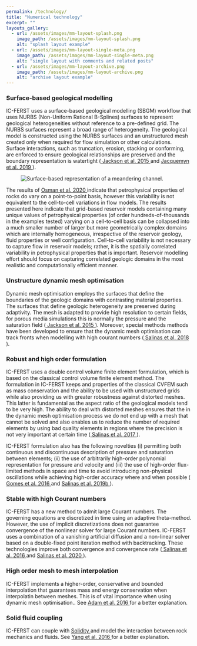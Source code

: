 ```yaml
---
permalink: /technology/
title: "Numerical technology"
excerpt: ""
layouts_gallery:
  - url: /assets/images/mm-layout-splash.png
    image_path: /assets/images/mm-layout-splash.png
    alt: "splash layout example"
  - url: /assets/images/mm-layout-single-meta.png
    image_path: /assets/images/mm-layout-single-meta.png
    alt: "single layout with comments and related posts"
  - url: /assets/images/mm-layout-archive.png
    image_path: /assets/images/mm-layout-archive.png
    alt: "archive layout example"
---
```


### Surface-based geological modelling

IC-FERST uses a surface-based geological modelling (SBGM) workflow that uses NURBS (Non-Uniform Rational B-Splines) surfaces to represent geological heterogeneities without reference to a pre-defined grid. The NURBS surfaces represent a broad range of heterogeneity. The geological model is constructed using the NURBS surfaces and an unstructured mesh created only when required for flow simulation or other calculations. Surface interactions, such as truncation, erosion, stacking or conforming, are enforced to ensure geological relationships are preserved and the boundary representation is watertight (<a href="https://www.onepetro.org/journal-paper/SPE-163633-PA">
          Jackson et al. 2015
       </a> and <a href="https://link.springer.com/article/10.1007/s11004-018-9764-8">
           Jacquemyn et al. 2019
      </a>).

<figure>
  <img src="{{ '/assets/images/meandering_animation02_w800.gif' | absolute_url }}" alt="Surface-based representation of a meandering channel.">
</figure>

The results of <a href="https://doi.org/10.1007/s11004-020-09877-y">
          Osman et al. 2020
       </a> indicate that petrophysical properties of rocks do vary on a point-to-point basis, however this variability is not equivalent to the cell-to-cell variations in flow models. The results presented here indicate that grid-based reservoir models containing many unique values of petrophysical properties (of order hundreds-of-thousands in the examples tested) varying on a cell-to-cell basis can be collapsed into a much smaller number of larger but more geometrically complex domains which are internally homogeneous, irrespective of the reservoir geology, fluid properties or well configuration. Cell-to-cell variability is not necessary to capture flow in reservoir models; rather, it is the spatially correlated variability in petrophysical properties that is important. Reservoir modelling effort should focus on capturing correlated geologic domains in the most realistic and computationally efficient manner.

### Unstructure dynamic mesh optimisation

Dynamic mesh optimisation employs the surfaces that define the boundaries of the geologic
domains with contrasting material properties. The surfaces that define geologic heterogeneity are preserved during adaptivity. The mesh is adapted to provide high resolution to certain fields, for porous media simulations this is normally the pressure and the saturation field (<a href="https://www.onepetro.org/journal-paper/SPE-163633-PA">
          Jackson et al. 2015
       </a>). Moreover, special methods methods have been developed to ensure that the dynamic mesh optimisation can track fronts when modelling with high courant numbers (<a href="https://doi.org/10.1007/s10596-018-9759-z">
          Salinas et al. 2018
       </a>).
      
      
### Robust and high order formulation

IC-FERST uses a double control volume finite element formulation, which is based on the classical control volume finite element method. 
The formulation in IC-FERST keeps and properties of the classical CVFEM such as mass conservation and the ability to be used with unstructured grids while also providing us with greater robustness against distorted meshes. This latter is fundamental as the aspect ratio of the geological models tend to be very high. The ability to deal with distorted meshes ensures that the in the dynamic mesh optimisation process we do not end up with a mesh that cannot be solved and also enables us to reduce the number of required elements by using bad quality elements in regions where the precision is not very important at certain time (<a href="https://doi.org/10.1002/fld.4381">
           Salinas et al. 2017
      </a>).

IC-FERST formulation also has the following novelties (i) permitting both continuous and discontinuous description of pressure and saturation
between elements; (ii) the use of arbitrarily high-order polynomial representation for pressure and velocity
and (iii) the use of high-order flux-limited methods in space and time to avoid introducing non-physical
oscillations while achieving high-order accuracy where and when possible (<a href="http://onlinelibrary.wiley.com/doi/10.1002/fld.4275/abstract">
           Gomes et al. 2016
      </a> and
      <a href="https://www.sciencedirect.com/science/article/pii/S0021999117307313?via%3Dihub">
           Salinas et al. 2019b
      </a>).      
      
       
### Stable with high Courant numbers

IC-FERST has a new method to admit large Courant numbers. The governing equations are discretized in time using an adaptive theta-method. However, the use of
implicit discretizations does not guarantee convergence of the nonlinear solver for large Courant numbers.
IC-FERST uses a combination of a vanishing artificial diffusion and a non-linear solver based on a double-fixed point iteration method with backtracking. These technologies improve both
convergence and convergence rate (<a href="http://onlinelibrary.wiley.com/doi/10.1002/fld.4357/full">
           Salinas et al. 2016
      </a> and 
      <a href="https://www.sciencedirect.com/science/article/pii/S0045782519304001?via%3Dihub">
           Salinas et al. 2020
      </a>).


### High order mesh to mesh interpolation
IC-FERST implements a higher-order, conservative and bounded interpolation that guarantees mass and energy conservation when interpolatin between meshes. This is of vital importance when using dynamic mesh optimisation.. See <a href="http://www.sciencedirect.com/science/article/pii/S0021999116302030">
           Adam et al. 2016
      </a> for a better explanation.

### Solid fluid coupling
IC-FERST can couple with <a href="http://solidityproject.com/">
           Solidity
      </a> and model the interaction between rock mechanics and fluids. See <a href="http://www.sciencedirect.com/science/article/pii/S0021999116301802">
           Yang et al. 2016
      </a> for a better explanation.



